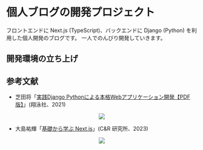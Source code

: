 # 個人ブログの開発プロジェクト
フロントエンドに Next.js (TypeScript)、バックエンドに Django (Python) を利用した個人開発のブログです。
一人でのんびり開発していきます。

## 開発環境の立ち上げ


## 参考文献
- 芝田将「[実践Django Pythonによる本格Webアプリケーション開発【PDF版】](https://www.seshop.com/product/detail/24660)」(翔泳社、2021)

<div align="center">
    <img src="https://www.seshop.com/original/images/product/24660/L.png">
</div>

- 大島祐輝「[基礎から学ぶ Next.js](https://www.c-r.com/book/detail/1503)」(C&R 研究所、2023)

<div align="center">
    <img src="https://www.c-r.com/book/images/l/86354-420-8_l.jpg">
</div>